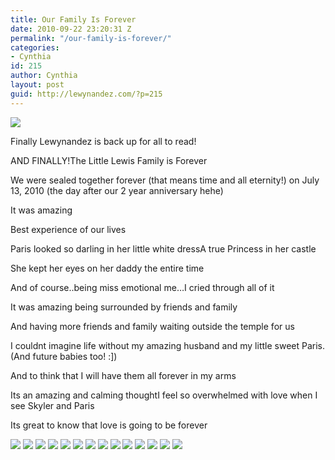 ```yaml
---
title: Our Family Is Forever
date: 2010-09-22 23:20:31 Z
permalink: "/our-family-is-forever/"
categories:
- Cynthia
id: 215
author: Cynthia
layout: post
guid: http://lewynandez.com/?p=215
---
```


<img src="http://i2.wp.com/lewynandez.com/wp-content/uploads/2010/09/feet-2.jpg?resize=300%2C128" data-recalc-dims="1" />
  
Finally Lewynandez is back up for all to read!
  
AND FINALLY!The Little Lewis Family is Forever
  
We were sealed together forever (that means time and all eternity!) on July 13, 2010 (the day after our 2 year anniversary hehe)
  
It was amazing
  
Best experience of our lives
  
Paris looked so darling in her little white dressA true Princess in her castle
  
She kept her eyes on her daddy the entire time
  
And of course..being miss emotional me&#8230;I cried through all of it
  
It was amazing being surrounded by friends and family
  
And having more friends and family waiting outside the temple for us
  
I couldnt imagine life without my amazing husband and my little sweet Paris. (And future babies too! :])
  
And to think that I will have them all forever in my arms
  
Its an amazing and calming thoughtI feel so overwhelmed with love when I see Skyler and Paris
  
Its great to know that love is going to be forever
  
<img  src="http://i2.wp.com/lewynandez.com/wp-content/uploads/2010/09/DSC_0119.jpg?resize=200%2C300" data-recalc-dims="1" />

<img src="http://i2.wp.com/lewynandez.com/wp-content/uploads/2010/09/glasses..jpg?resize=200%2C300" data-recalc-dims="1" />
  
<img src="http://i0.wp.com/lewynandez.com/wp-content/uploads/2010/09/DSC_0086.jpg?resize=300%2C200" data-recalc-dims="1" />
  
<img src="http://i2.wp.com/lewynandez.com/wp-content/uploads/2010/09/DSC_0032.jpg?resize=300%2C200" data-recalc-dims="1" />
  
<img src="http://i2.wp.com/lewynandez.com/wp-content/uploads/2010/09/DSC_0123.jpg?resize=200%2C300" data-recalc-dims="1" />
  
<img src="http://i0.wp.com/lewynandez.com/wp-content/uploads/2010/09/DSC_0029.jpg?resize=300%2C200" data-recalc-dims="1" />
  
<img src="http://i1.wp.com/lewynandez.com/wp-content/uploads/2010/09/DSC_0056.jpg?resize=200%2C300" data-recalc-dims="1" />
  
<img src="http://i0.wp.com/lewynandez.com/wp-content/uploads/2010/09/DSC_0026.jpg?resize=200%2C300" data-recalc-dims="1" />
  
<img src="http://i1.wp.com/lewynandez.com/wp-content/uploads/2010/09/DSC_0037.jpg?resize=300%2C200" data-recalc-dims="1" />
  
<img src="http://i1.wp.com/lewynandez.com/wp-content/uploads/2010/09/DSC_0021.jpg?resize=200%2C300" data-recalc-dims="1" />
  
<img src="http://i0.wp.com/lewynandez.com/wp-content/uploads/2010/09/DSC_0055.jpg?resize=200%2C300" data-recalc-dims="1" />
  
<img src="http://i1.wp.com/lewynandez.com/wp-content/uploads/2010/09/DSC_0083.jpg?resize=300%2C200" data-recalc-dims="1" />
  
<img src="http://i0.wp.com/lewynandez.com/wp-content/uploads/2010/09/DSC_0098.jpg?resize=300%2C200" data-recalc-dims="1" />
  
<img src="http://i2.wp.com/lewynandez.com/wp-content/uploads/2010/09/DSC_0048.jpg?resize=200%2C300" data-recalc-dims="1" />
